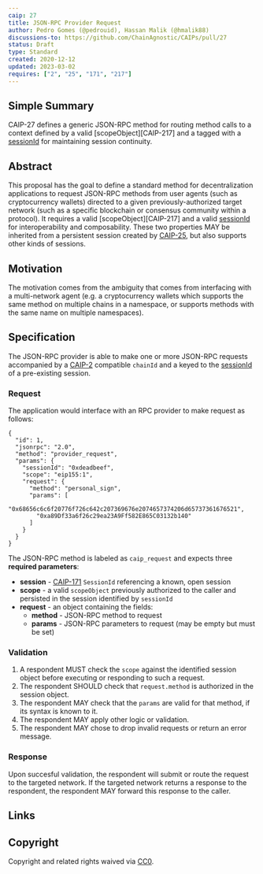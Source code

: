 ```yaml
---
caip: 27
title: JSON-RPC Provider Request
author: Pedro Gomes (@pedrouid), Hassan Malik (@hmalik88)
discussions-to: https://github.com/ChainAgnostic/CAIPs/pull/27
status: Draft
type: Standard
created: 2020-12-12
updated: 2023-03-02
requires: ["2", "25", "171", "217"]
---
```


## Simple Summary

CAIP-27 defines a generic JSON-RPC method for routing method calls to a context
defined by a valid [scopeObject][CAIP-217] and a tagged with a
[sessionId][CAIP-171] for maintaining session continuity. 

## Abstract

This proposal has the goal to define a standard method for decentralization
applications to request JSON-RPC methods from user agents (such as
cryptocurrency wallets) directed to a given previously-authorized target network
(such as a specific blockchain or consensus community within a protocol). It
requires a valid [scopeObject][CAIP-217] and a valid [sessionId][CAIP-171] for
interoperability and composability. These two properties MAY be inherited from a
persistent session created by [CAIP-25][], but also supports other kinds of
sessions.

## Motivation

The motivation comes from the ambiguity that comes from interfacing with a
multi-network agent (e.g. a cryptocurrency wallets which supports the same
method on multiple chains in a namespace, or supports methods with the same name
on multiple namespaces). 

## Specification

The JSON-RPC provider is able to make one or more JSON-RPC requests accompanied
by a [CAIP-2][] compatible `chainId` and a keyed to the [sessionId][CAIP-171] of
a pre-existing session. 

### Request

The application would interface with an RPC provider to make request as follows:

```jsonc
{
  "id": 1,
  "jsonrpc": "2.0",
  "method": "provider_request",
  "params": {
    "sessionId": "0xdeadbeef",
    "scope": "eip155:1",
    "request": {
      "method": "personal_sign",
      "params": [
        "0x68656c6c6f20776f726c642c207369676e2074657374206d65737361676521",
        "0xa89Df33a6f26c29ea23A9Ff582E865C03132b140"
      ]
    }
  }
}
```

The JSON-RPC method is labeled as `caip_request` and expects 
three **required parameters**:

- **session** - [CAIP-171][] `SessionId` referencing a known, open session
- **scope** - a valid `scopeObject` previously authorized to the caller and persisted in
  the session identified by `sessionId`
- **request** - an object containing the fields:
  - **method** - JSON-RPC method to request
  - **params** - JSON-RPC parameters to request (may be empty but must be set)

### Validation

1. A respondent MUST check the `scope` against the identified session object
before executing or responding to such a request.
2. The respondent SHOULD check that `request.method` is authorized in the
session object.
3. The respondent MAY check that the `params` are valid for that method, if its
   syntax is known to it.
4. The respondent MAY apply other logic or validation.
5. The respondent MAY chose to drop invalid requests or return an error message.

### Response

Upon succesful validation, the respondent will submit or route the request to the targeted network. If the targeted network returns a response to the respondent, the respondent MAY forward this response to the caller.

## Links

[CAIP-2]: https://chainagnostic.org/CAIPs/caip-2
[CAIP-25]: https://chainagnostic.org/CAIPs/caip-25
[CAIP-171]: https://chainagnostic.org/CAIPs/caip-171

## Copyright

Copyright and related rights waived via [CC0](../LICENSE).
